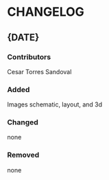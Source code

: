 # CHANGELOG

## {DATE}
### Contributors
Cesar Torres Sandoval

### Added
Images schematic, layout, and 3d

### Changed
none

### Removed
none
